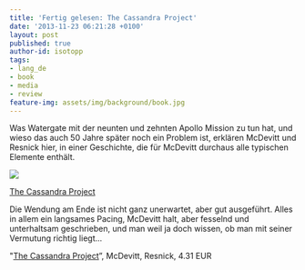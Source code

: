 ```yaml
---
title: 'Fertig gelesen: The Cassandra Project'
date: '2013-11-23 06:21:28 +0100'
layout: post
published: true
author-id: isotopp
tags:
- lang_de
- book
- media
- review
feature-img: assets/img/background/book.jpg
---
```

Was Watergate mit der neunten und zehnten Apollo Mission zu tun hat, und wieso das auch 50 Jahre später noch ein Problem ist, erklären McDevitt und Resnick hier, in einer Geschichte, die für McDevitt durchaus alle typischen Elemente enthält.

[![](/uploads/2013/11/cassandra-project.png)](http://www.amazon.de/gp/aw/d/B008EXK2OE)

[The Cassandra Project](http://www.amazon.de/gp/aw/d/B008EXK2OE)

Die Wendung am Ende ist nicht ganz unerwartet, aber gut ausgeführt. Alles in allem ein langsames Pacing, McDevitt halt, aber fesselnd und unterhaltsam geschrieben, und man weil ja doch wissen, ob man mit seiner Vermutung richtig liegt...

"[The Cassandra Project](http://www.amazon.de/gp/aw/d/B008EXK2OE)”, McDevitt, Resnick, 4.31 EUR
